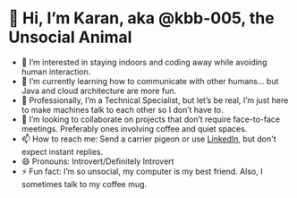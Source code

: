 # 👋 Hi, I’m Karan, aka @kbb-005, the Unsocial Animal

- 👀 I’m interested in staying indoors and coding away while avoiding human interaction.
- 🌱 I’m currently learning how to communicate with other humans... but Java and cloud architecture are more fun.
- 💼 Professionally, I’m a Technical Specialist, but let’s be real, I’m just here to make machines talk to each other so I don’t have to.
- 💞️ I’m looking to collaborate on projects that don’t require face-to-face meetings. Preferably ones involving coffee and quiet spaces.
- 📫 How to reach me: Send a carrier pigeon or use [LinkedIn]((https://www.linkedin.com/in/k-b-70515a177/)), but don't expect instant replies.
- 😄 Pronouns: Introvert/Definitely Introvert
- ⚡ Fun fact: I’m so unsocial, my computer is my best friend. Also, I sometimes talk to my coffee mug.

<!---
kbb-005/kbb-005 is a ✨ special ✨ repository because its `README.md` (this file) appears on your GitHub profile.
You can click the Preview link to take a look at your changes.
--->

